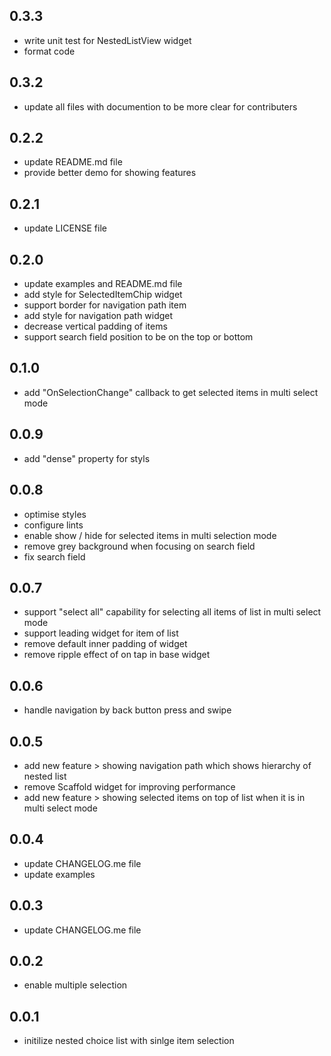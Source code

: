## 0.3.3

* write unit test for NestedListView widget
* format code

## 0.3.2

* update all files with documention to be more clear for contributers

## 0.2.2

* update README.md file
* provide better demo for showing features

## 0.2.1

* update LICENSE file

## 0.2.0
* update examples and README.md file
* add style for SelectedItemChip widget
* support border for navigation path item
* add style for navigation path widget
* decrease vertical padding of items
* support search field position to be on the top or bottom

## 0.1.0

* add "OnSelectionChange" callback to get selected items in multi select mode

## 0.0.9

* add "dense" property for styls

## 0.0.8

* optimise styles
* configure lints
* enable show / hide for selected items in multi selection mode
* remove grey background when focusing on search field
* fix search field

## 0.0.7

* support "select all" capability for selecting all items of list in multi select mode
* support leading widget for item of list
* remove default inner padding of widget
* remove ripple effect of on tap in base widget

## 0.0.6

* handle navigation by back button press and swipe

## 0.0.5

* add new feature > showing navigation path which shows hierarchy of nested list 
* remove Scaffold widget for improving performance
* add new feature > showing selected items on top of list when it is in multi select mode

## 0.0.4

* update CHANGELOG.me file
* update examples

## 0.0.3

* update CHANGELOG.me file

## 0.0.2

* enable multiple selection

## 0.0.1

* initilize nested choice list with sinlge item selection
